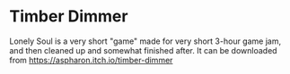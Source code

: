﻿# Timber Dimmer

Lonely Soul is a very short "game" made for very short 3-hour game jam, and then cleaned up and somewhat finished after. It can be downloaded from https://aspharon.itch.io/timber-dimmer
